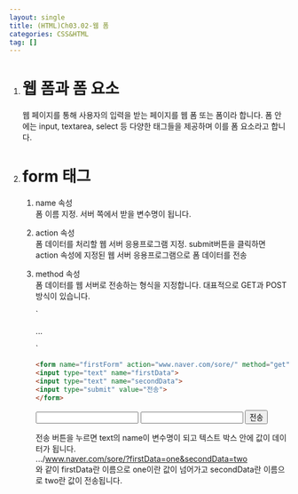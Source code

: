 ```yaml
---
layout: single
title: (HTML)Ch03.02-웹 폼
categories: CSS&HTML
tag: []
---
```


1. # 웹 폼과 폼 요소
   웹 페이지를 통해 사용자의 입력을 받는 페이지를 웹 폼 또는 폼이라 합니다. 폼 안에는 input, textarea, select 등 다양한 태그들을 제공하며 이를 폼 요소라고 합니다.   

1. # form 태그
   1. name 속성   
      폼 이름 지정. 서버 쪽에서 받을 변수명이 됩니다.   
   
   1. action 속성   
      폼 데이터를 처리할 웹 서버 응용프로그램 지정. submit버튼을 클릭하면 action 속성에 지정된 웹 서버 응용프로그램으로 폼 데이터를 전송   
   
   1. method 속성   
      폼 데이터를 웹 서버로 전송하는 형식을 지정합니다. 대표적으로 GET과 POST 방식이 있습니다.   

      `<form action="웹 서버 응용프로그램 주소"
            enctype="데이터의 인코딩 타입"
            method="GET/POST"
            name="폼 이름"
            target="윈도우 이름"
            >
      ...
      </form>`

      ```html
      <form name="firstForm" action="www.naver.com/sore/" method="get">
      <input type="text" name="firstData"> 
      <input type="text" name="secondData">
      <input type="submit" value="전송">
      </form>   
      ```
      <form name="firstForm" action="www.naver.com/sore/" method="get">
         <input type="text" name="firstData"> 
         <input type="text" name="secondData">
         <input type="submit" value="전송">
      </form>   

      전송 버튼을 누르면 text의 name이 변수명이 되고 텍스트 박스 안에 값이 데이터가 됩니다.   
      .../www.naver.com/sore/?firstData=one&secondData=two   
      와 같이 firstData란 이름으로 one이란 값이 넘어가고 secondData란 이름으로 two란 값이 전송됩니다.   



  